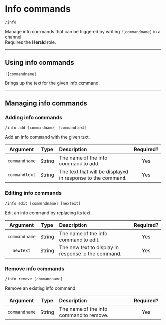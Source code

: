 # Info commands

`/info`

Manage info commands that can be triggered by writing `![commandname]` in a channel.  
Requires the **Herald** role.

***

## Using info commands

`![commandname]`

Brings up the text for the given info command.

***

## Managing info commands

### Adding info commands

`/info add [commandname] [commandtext]`

Add an info command with the given text.

| Argument | Type | Description | Required? |
|:---:|:---:|:---|:---:|
| `commandname` | String | The name of the info command to add. | Yes |
| `commandtext` | String | The text that will be displayed in response to the command. | Yes |

### Editing info commands

`/info edit [commandname] [nextext]`

Edit an info command by replacing its text.

| Argument | Type | Description | Required? |
|:---:|:---:|:---|:---:|
| `commandname` | String | The name of the info command to edit. | Yes |
| `newtext` | String | The new text to display in response to the command. | Yes |

### Remove info commands

`/info remove [commandname]`

Remove an existing info command.

| Argument | Type | Description | Required? |
|:---:|:---:|:---|:---:|
| `commandname` | String | The name of the info command to remove. | Yes |
